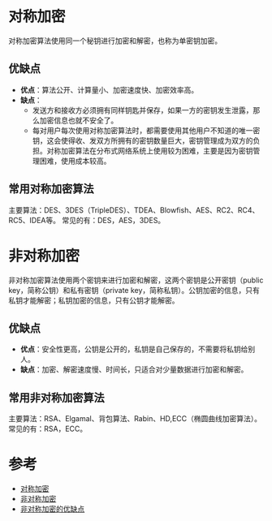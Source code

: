 # 对称加密
对称加密算法使用同一个秘钥进行加密和解密，也称为单密钥加密。

## 优缺点
- **优点**：算法公开、计算量小、加密速度快、加密效率高。
- **缺点**：
    + 发送方和接收方必须拥有同样钥匙并保存，如果一方的密钥发生泄露，那么加密信息也就不安全了。
    + 每对用户每次使用对称加密算法时，都需要使用其他用户不知道的唯一密钥，这会使得收、发双方所拥有的密钥数量巨大，密钥管理成为双方的负担。对称加密算法在分布式网络系统上使用较为困难，主要是因为密钥管理困难，使用成本较高。

## 常用对称加密算法
主要算法：DES、3DES（TripleDES）、TDEA、Blowfish、AES、RC2、RC4、RC5、IDEA等。
常见的有：DES，AES，3DES。

# 非对称加密
非对称加密算法使用两个密钥来进行加密和解密，这两个密钥是公开密钥（public key，简称公钥）和私有密钥（private key，简称私钥）。公钥加密的信息，只有私钥才能解密；私钥加密的信息，只有公钥才能解密。

## 优缺点
- **优点**：安全性更高，公钥是公开的，私钥是自己保存的，不需要将私钥给别人。
- **缺点**：加密、解密速度慢、时间长，只适合对少量数据进行加密和解密。

## 常用非对称加密算法
主要算法：RSA、Elgamal、背包算法、Rabin、HD,ECC（椭圆曲线加密算法）。
常见的有：RSA，ECC。

# 参考
 * [对称加密](https://baike.baidu.com/item/对称加密)
 * [非对称加密](https://baike.baidu.com/item/非对称加密)
 * [非对称加密的优缺点](https://blog.csdn.net/u011078141/article/details/94285175)
